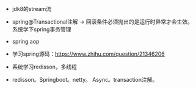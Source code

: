 - jdk8的stream流
 
- spring@Transactional注解 -> 回滚条件必须抛出的是运行时异常才会生效。系统学下spring事务管理

- spring aop

- 学习spring源码：https://www.zhihu.com/question/21346206

- 系统学习redisson，多线程

- redisson。Springboot。netty。 Async。transaction注解。


